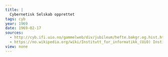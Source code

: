 ```yaml
---
title: |
  Cybernetisk Selskab opprettet
tags: cyb
year: 1969
date: 1969-02-17
sources:
  - http://cyb.ifi.uio.no/gammelweb/div/jubileum/hefte.bakgr.og.hist.html Cybernetisk Selskab 25 års-jubileumshefte - Cybernetisk Selskabs Fødsel
  - https://no.wikipedia.org/wiki/Institutt_for_informatikk_(UiO) Institutt for informatikk (UiO) - Wikipedia
view: none
---
```

